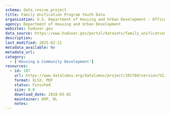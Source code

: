 ```yaml
---
schema: data_rescue_project 
title: Family Unification Program Youth Data
organization: U.S. Department of Housing and Urban Development - Office of Policy Development and Research
agency: Department of Housing and Urban Development
websites: huduser.gov
data_source: https://www.huduser.gov/portal/datasets/family_unification_program.html
description: 
last_modified: 2025-02-21
metadata_available: No
metadata_url: 
category:
  - ['Housing & Community Development'] 
resources:
  - id: 107
    url: https://www.datalumos.org/datalumos/project/101760/version/V2/view
    format: XLSX, PDF
    status: Finished
    size: 0.0
    download_date: 2018-03-02
    maintainer: DRP, DL
    notes: 
---
```

